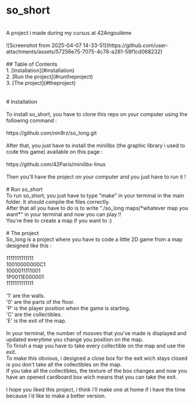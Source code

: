 # so_short<br>
<br>
A project i made during my cursus at 42Angoulême<br>
<br>
![Screenshot from 2025-04-07 14-33-51](https://github.com/user-attachments/assets/57256e75-7075-4c78-a281-59f1cd068232) <br>
<br>
## Table of Contents<br>
1. [Installation](#installation)<br>
2. [Run the project](#runtheproject)<br>
3. [The project](#theproject)<br>
<br>
<br>
# Installation<br>
<br>
To install so_short, you have to clone this repo on your computer using the following command : <br>
<br>
  https://github.com/nin9rz/so_long.git<br>
<br>
After that, you just have to install the minilibx (the graphic library i used to code this game) available on this page :<br>
<br>
  https://github.com/42Paris/minilibx-linux <br>
<br>
Then you'll have the project on your computer and you just have to run it !<br>
<br>
# Run so_short
<br>
To run so_short, you just have to type "make" in your terminal in the main folder. It should compile the files correctly.<br>
After that all you have to do is to write "./so_long maps/*whatever map you want*" in your terminal and now you can play !!<br>
You're free to create a map if you want to :)<br>
<br>
# The project
<br>
So_long is a project where you have to code a little 2D game from a map designed like this : <br>
<br>
1111111111111<br>
10010000000C1<br>
1000011111001<br>
1P0011E000001<br>
1111111111111<br>
<br>
'1' are the walls.<br>
'0' are the parts of the floor.<br>
'P' is the player position when the game is starting.<br>
'C' are the collectibles.<br>
'E' is the exit of the map.<br>
<br>
In your terminal, the number of mooves that you've made is displayed and updated everytime you change you position on the map.<br>
To finish a map you have to take every collectible on the map and use the exit. <br>
To make this obvious, i designed a close box for the exit wich stays closed is you don't take all the collectibles on the map. <br>
If you take all the collectibles, the texture of the box changes and now you have an opened cardboard box wich means that you can take the exit.<br>
<br>
I hope you liked this project, i think i'll make one at home if i have the time because i'd like to make a better version.<br>
